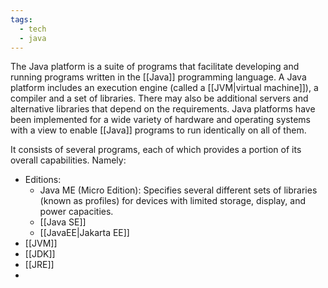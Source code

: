 ```yaml
---
tags:
  - tech
  - java
---
```

The Java platform is a suite of programs that facilitate developing and running programs written in the [[Java]] programming language.
A Java platform includes an execution engine (called a [[JVM|virtual machine]]), a compiler and a set of libraries.
There may also be additional servers and alternative libraries that depend on the requirements.
Java platforms have been implemented for a wide variety of hardware and operating systems with a view to enable [[Java]] programs to run identically on all of them.

It consists of several programs, each of which provides a portion of its overall capabilities.
Namely:
- Editions:
	- Java ME (Micro Edition): Specifies several different sets of libraries (known as profiles) for devices with limited storage, display, and power capacities.
	- [[Java SE]]
	- [[JavaEE|Jakarta EE]]
- [[JVM]]
- [[JDK]]
- [[JRE]]
- 